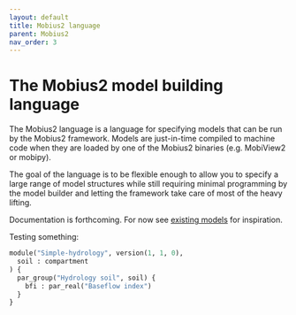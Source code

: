 ```yaml
---
layout: default
title: Mobius2 language
parent: Mobius2
nav_order: 3
---
```


# The Mobius2 model building language

The Mobius2 language is a language for specifying models that can be run by the Mobius2 framework. Models are just-in-time compiled to machine code when they are loaded by one of the Mobius2 binaries (e.g. MobiView2 or mobipy).

The goal of the language is to be flexible enough to allow you to specify a large range of model structures while still requiring minimal programming by the model builder and letting the framework take care of most of the heavy lifting.

Documentation is forthcoming. For now see [existing models](https://github.com/NIVANorge/Mobius2/tree/main/models) for inspiration.

Testing something:
```python
module("Simple-hydrology", version(1, 1, 0),
  soil : compartment
) {
  par_group("Hydrology soil", soil) {
    bfi : par_real("Baseflow index")
  }
}
```
